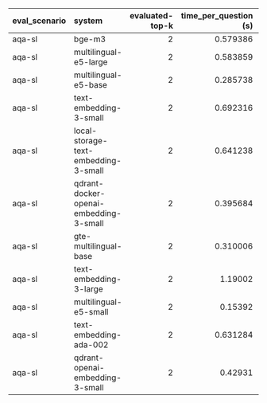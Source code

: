| eval_scenario   | system                                 |   evaluated-top-k |   time_per_question (s) |   correct_retrieval_count |   correct_retrieval_per |
|:----------------|:---------------------------------------|------------------:|------------------------:|--------------------------:|------------------------:|
| aqa-sl          | bge-m3                                 |                 2 |                0.579386 |                       206 |                100      |
| aqa-sl          | multilingual-e5-large                  |                 2 |                0.583859 |                       206 |                100      |
| aqa-sl          | multilingual-e5-base                   |                 2 |                0.285738 |                       205 |                 99.5146 |
| aqa-sl          | text-embedding-3-small                 |                 2 |                0.692316 |                       205 |                 99.5146 |
| aqa-sl          | local-storage-text-embedding-3-small   |                 2 |                0.641238 |                       205 |                 99.5146 |
| aqa-sl          | qdrant-docker-openai-embedding-3-small |                 2 |                0.395684 |                       205 |                 99.5146 |
| aqa-sl          | gte-multilingual-base                  |                 2 |                0.310006 |                       204 |                 99.0291 |
| aqa-sl          | text-embedding-3-large                 |                 2 |                1.19002  |                       204 |                 99.0291 |
| aqa-sl          | multilingual-e5-small                  |                 2 |                0.15392  |                       203 |                 98.5437 |
| aqa-sl          | text-embedding-ada-002                 |                 2 |                0.631284 |                       203 |                 98.5437 |
| aqa-sl          | qdrant-openai-embedding-3-small        |                 2 |                0.42931  |                       199 |                 96.6019 |